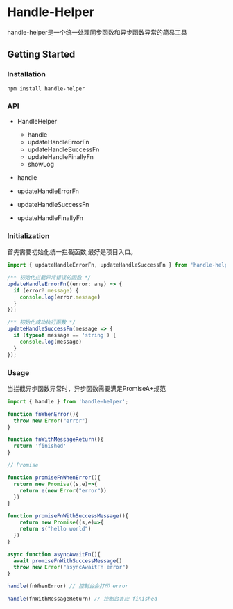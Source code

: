 
# Handle-Helper

handle-helper是一个统一处理同步函数和异步函数异常的简易工具

## Getting Started

### Installation

```console
npm install handle-helper
```

### API

- HandleHelper

  - handle
  - updateHandleErrorFn
  - updateHandleSuccessFn
  - updateHandleFinallyFn
  - showLog
  
- handle
- updateHandleErrorFn
- updateHandleSuccessFn
- updateHandleFinallyFn

### Initialization

  首先需要初始化统一拦截函数,最好是项目入口。

```js
import { updateHandleErrorFn, updateHandleSuccessFn } from 'handle-helper';

/** 初始化拦截异常错误的函数 */
updateHandleErrorFn((error: any) => {
  if (error?.message) {
    console.log(error.message)
  }
});

/** 初始化成功执行函数 */
updateHandleSuccessFn(message => {
  if (typeof message == 'string') {
    console.log(message)
  }
});

```

### Usage

当拦截异步函数异常时，异步函数需要满足PromiseA+规范

```javascript
import { handle } from 'handle-helper';

function fnWhenError(){
  throw new Error("error")
}

function fnWithMessageReturn(){
  return 'finished'
}

// Promise

function promiseFnWhenError(){
  return new Promise((s,e)=>{
    return e(new Error("error"))
  })
}

function promiseFnWithSuccessMessage(){
    return new Promise((s,e)=>{
    return s("hello world")
  })
}

async function asyncAwaitFn(){
  await promiseFnWithSuccessMessage()
  throw new Error("asyncAwaitFn error")
}

handle(fnWhenError) // 控制台会打印 error

handle(fnWithMessageReturn) // 控制台答应 finished

```
